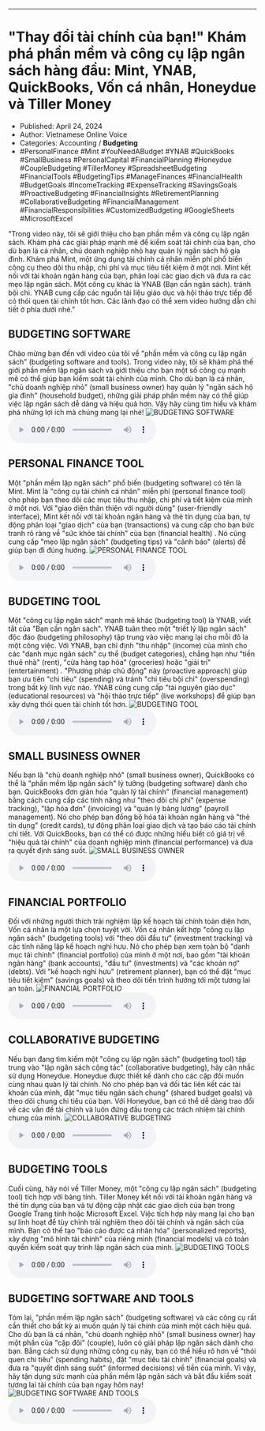 
---

# \"Thay đổi tài chính của bạn!\" Khám phá phần mềm và công cụ lập ngân sách hàng đầu: Mint, YNAB, QuickBooks, Vốn cá nhân, Honeydue và Tiller Money

- Published: April 24, 2024
- Author: Vietnamese Online Voice
- Categories: Accounting / **Budgeting**
- #PersonalFinance #Mint #YouNeedABudget #YNAB #QuickBooks #SmallBusiness #PersonalCapital #FinancialPlanning #Honeydue #CoupleBudgeting #TillerMoney #SpreadsheetBudgeting #FinancialTools #BudgetingTips #ManageFinances #FinancialHealth #BudgetGoals #IncomeTracking #ExpenseTracking #SavingsGoals #ProactiveBudgeting #FinancialInsights #RetirementPlanning #CollaborativeBudgeting #FinancialManagement #FinancialResponsibilities #CustomizedBudgeting #GoogleSheets #MicrosoftExcel

"Trong video này, tôi sẽ giới thiệu cho bạn phần mềm và công cụ lập ngân sách. Khám phá các giải pháp mạnh mẽ để kiểm soát tài chính của bạn, cho dù bạn là cá nhân, chủ doanh nghiệp nhỏ hay quản lý ngân sách hộ gia đình. Khám phá Mint, một ứng dụng tài chính cá nhân miễn phí phổ biến công cụ theo dõi thu nhập, chi phí và mục tiêu tiết kiệm ở một nơi. Mint kết nối với tài khoản ngân hàng của bạn, phân loại các giao dịch và đưa ra các mẹo lập ngân sách. Một công cụ khác là YNAB (Bạn cần ngân sách). tránh bội chi. YNAB cung cấp các nguồn tài liệu giáo dục và hội thảo trực tiếp để có thói quen tài chính tốt hơn. Các lãnh đạo có thể xem video hướng dẫn chi tiết ở phía dưới nhé."


## BUDGETING SOFTWARE

Chào mừng bạn đến với video của tôi về "phần mềm và công cụ lập ngân sách" (budgeting software and tools). Trong video này, tôi sẽ khám phá thế giới phần mềm lập ngân sách và giới thiệu cho bạn một số công cụ mạnh mẽ có thể giúp bạn kiểm soát tài chính của mình. Cho dù bạn là cá nhân, "chủ doanh nghiệp nhỏ" (small business owner) hay quản lý "ngân sách hộ gia đình" (household budget), những giải pháp phần mềm này có thể giúp việc lập ngân sách dễ dàng và hiệu quả hơn. Vậy hãy cùng tìm hiểu và khám phá những lợi ích mà chúng mang lại nhé!
![BUDGETING SOFTWARE](https://http-archiver-apis-production-80.schnworks.com/storage/images/transitions/2024-04-24/transition-37895249769-Montserrat-SemiBold-7B1FA2.jpg)
<audio controls>
    <source src="https://http-archiver-apis-production-80.schnworks.com/storage/audio/file-28564150439.mp3" type="audio/mpeg">
</audio>



## PERSONAL FINANCE TOOL

Một "phần mềm lập ngân sách" phổ biến (budgeting software) có tên là Mint. Mint là "công cụ tài chính cá nhân" miễn phí (personal finance tool) cho phép bạn theo dõi các mục tiêu thu nhập, chi phí và tiết kiệm của mình ở một nơi. Với "giao diện thân thiện với người dùng" (user-friendly interface), Mint kết nối với tài khoản ngân hàng và thẻ tín dụng của bạn, tự động phân loại "giao dịch" của bạn (transactions) và cung cấp cho bạn bức tranh rõ ràng về "sức khỏe tài chính" của bạn (financial health) . Nó cũng cung cấp "mẹo lập ngân sách" (budgeting tips) và "cảnh báo" (alerts) để giúp bạn đi đúng hướng.
![PERSONAL FINANCE TOOL](https://http-archiver-apis-production-80.schnworks.com/storage/images/transitions/2024-04-24/transition-14788034811-Montserrat-Black-512DA8.jpg)
<audio controls>
    <source src="https://http-archiver-apis-production-80.schnworks.com/storage/audio/file-2005015505.mp3" type="audio/mpeg">
</audio>



## BUDGETING TOOL

Một "công cụ lập ngân sách" mạnh mẽ khác (budgeting tool) là YNAB, viết tắt của "Bạn cần ngân sách". YNAB tuân theo một "triết lý lập ngân sách" độc đáo (budgeting philosophy) tập trung vào việc mang lại cho mỗi đô la một công việc. Với YNAB, bạn chỉ định "thu nhập" (income) của mình cho các "danh mục ngân sách" cụ thể (budget categories), chẳng hạn như "tiền thuê nhà" (rent), "cửa hàng tạp hóa" (groceries) hoặc "giải trí" (entertainment) . "Phương pháp chủ động" này (proactive approach) giúp bạn ưu tiên "chi tiêu" (spending) và tránh "chi tiêu bội chi" (overspending) trong bất kỳ lĩnh vực nào. YNAB cũng cung cấp "tài nguyên giáo dục" (educational resources) và "hội thảo trực tiếp" (live workshops) để giúp bạn xây dựng thói quen tài chính tốt hơn.
![BUDGETING TOOL](https://http-archiver-apis-production-80.schnworks.com/storage/images/transitions/2024-04-24/transition-11800704560-Montserrat-Thin-303F9F.jpg)
<audio controls>
    <source src="https://http-archiver-apis-production-80.schnworks.com/storage/audio/file-28145556704.mp3" type="audio/mpeg">
</audio>



## SMALL BUSINESS OWNER

Nếu bạn là "chủ doanh nghiệp nhỏ" (small business owner), QuickBooks có thể là "phần mềm lập ngân sách" lý tưởng (budgeting software) dành cho bạn. QuickBooks đơn giản hóa "quản lý tài chính" (financial management) bằng cách cung cấp các tính năng như "theo dõi chi phí" (expense tracking), "lập hóa đơn" (invoicing) và "quản lý bảng lương" (payroll management). Nó cho phép bạn đồng bộ hóa tài khoản ngân hàng và "thẻ tín dụng" (credit cards), tự động phân loại giao dịch và tạo báo cáo tài chính chi tiết. Với QuickBooks, bạn có thể có được những hiểu biết có giá trị về "hiệu quả tài chính" của doanh nghiệp mình (financial performance) và đưa ra quyết định sáng suốt.
![SMALL BUSINESS OWNER](https://http-archiver-apis-production-80.schnworks.com/storage/images/transitions/2024-04-24/transition--11507540563-Montserrat-Black-1A237E.jpg)
<audio controls>
    <source src="https://http-archiver-apis-production-80.schnworks.com/storage/audio/file-7378367953.mp3" type="audio/mpeg">
</audio>



## FINANCIAL PORTFOLIO

Đối với những người thích trải nghiệm lập kế hoạch tài chính toàn diện hơn, Vốn cá nhân là một lựa chọn tuyệt vời. Vốn cá nhân kết hợp "công cụ lập ngân sách" (budgeting tools) với "theo dõi đầu tư" (investment tracking) và các tính năng lập kế hoạch nghỉ hưu. Nó cho phép bạn xem toàn bộ "danh mục tài chính" (financial portfolio) của mình ở một nơi, bao gồm "tài khoản ngân hàng" (bank accounts), "đầu tư" (investments) và "các khoản nợ" (debts). Với "kế hoạch nghỉ hưu" (retirement planner), bạn có thể đặt "mục tiêu tiết kiệm" (savings goals) và theo dõi tiến trình hướng tới một tương lai an toàn.
![FINANCIAL PORTFOLIO](https://http-archiver-apis-production-80.schnworks.com/storage/images/transitions/2024-04-24/transition--5600315361-Montserrat-Thin-7B1FA2.jpg)
<audio controls>
    <source src="https://http-archiver-apis-production-80.schnworks.com/storage/audio/file-14212572403.mp3" type="audio/mpeg">
</audio>



## COLLABORATIVE BUDGETING

Nếu bạn đang tìm kiếm một "công cụ lập ngân sách" (budgeting tool) tập trung vào "lập ngân sách cộng tác" (collaborative budgeting), hãy cân nhắc sử dụng Honeydue. Honeydue được thiết kế dành cho các cặp đôi muốn cùng nhau quản lý tài chính. Nó cho phép bạn và đối tác liên kết các tài khoản của mình, đặt "mục tiêu ngân sách chung" (shared budget goals) và theo dõi chung chi tiêu của bạn. Với Honeydue, bạn có thể dễ dàng trao đổi về các vấn đề tài chính và luôn đứng đầu trong các trách nhiệm tài chính chung của mình.
![COLLABORATIVE BUDGETING](https://http-archiver-apis-production-80.schnworks.com/storage/images/transitions/2024-04-24/transition-2730802725-Montserrat-Black-303F9F.jpg)
<audio controls>
    <source src="https://http-archiver-apis-production-80.schnworks.com/storage/audio/file-53293223053.mp3" type="audio/mpeg">
</audio>



## BUDGETING TOOLS

Cuối cùng, hãy nói về Tiller Money, một "công cụ lập ngân sách" (budgeting tool) tích hợp với bảng tính. Tiller Money kết nối với tài khoản ngân hàng và thẻ tín dụng của bạn và tự động cập nhật các giao dịch của bạn trong Google Trang tính hoặc Microsoft Excel. Việc tích hợp này mang lại cho bạn sự linh hoạt để tùy chỉnh trải nghiệm theo dõi tài chính và ngân sách của mình. Bạn có thể tạo "báo cáo được cá nhân hóa" (personalized reports), xây dựng "mô hình tài chính" của riêng mình (financial models) và có toàn quyền kiểm soát quy trình lập ngân sách của mình.
![BUDGETING TOOLS](https://http-archiver-apis-production-80.schnworks.com/storage/images/transitions/2024-04-24/transition--30821290158-Montserrat-Regular-1A237E.jpg)
<audio controls>
    <source src="https://http-archiver-apis-production-80.schnworks.com/storage/audio/file-47090868622.mp3" type="audio/mpeg">
</audio>



## BUDGETING SOFTWARE AND TOOLS

Tóm lại, "phần mềm lập ngân sách" (budgeting software) và các công cụ rất cần thiết cho bất kỳ ai muốn quản lý tài chính của mình một cách hiệu quả. Cho dù bạn là cá nhân, "chủ doanh nghiệp nhỏ" (small business owner) hay một phần của "cặp đôi" (couple), luôn có giải pháp lập ngân sách dành cho bạn. Bằng cách sử dụng những công cụ này, bạn có thể hiểu rõ hơn về "thói quen chi tiêu" (spending habits), đặt "mục tiêu tài chính" (financial goals) và đưa ra "quyết định sáng suốt" (informed decisions) về tiền của mình. Vì vậy, hãy tận dụng sức mạnh của phần mềm lập ngân sách và bắt đầu kiểm soát tương lai tài chính của bạn ngay hôm nay!
![BUDGETING SOFTWARE AND TOOLS](https://http-archiver-apis-production-80.schnworks.com/storage/images/transitions/2024-04-24/transition--12083777009-Montserrat-Medium-004895.jpg)
<audio controls>
    <source src="https://http-archiver-apis-production-80.schnworks.com/storage/audio/file-805154564.mp3" type="audio/mpeg">
</audio>

